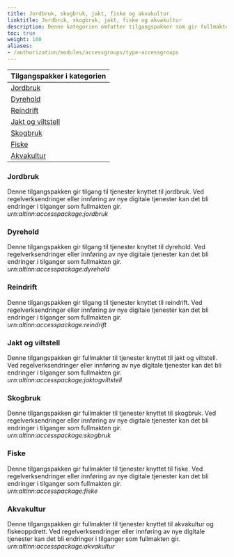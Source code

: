```yaml
---
title: Jordbruk, skogbruk, jakt, fiske og akvakultur
linktitle: Jordbruk, skogbruk, jakt, fiske og akvakultur
description: Denne kategorien omfatter tilgangspakker som gir fullmakter til tjenester og ressurser som angår jordbruk, skogbruk, jakt, fiske og akvakultur. Ved regelverksendringer eller innføring av nye digitale tjenester kan det bli endringer i tilganger som fullmaktene gir.
toc: true
weight: 100
aliases:
- /authorization/modules/accessgroups/type-accessgroups
---
```


|**Tilgangspakker i kategorien**|
|---|
|[Jordbruk](http://docs.altinn.studio/authorization/what-do-you-get/accessgroups/type-accessgroups/jordbrukskogbrukjaktfiskeakvakultur/#jordbruk)|
|[Dyrehold](http://docs.altinn.studio/authorization/what-do-you-get/accessgroups/type-accessgroups/jordbrukskogbrukjaktfiskeakvakultur/#dyrehold)|
|[Reindrift](http://docs.altinn.studio/authorization/what-do-you-get/accessgroups/type-accessgroups/jordbrukskogbrukjaktfiskeakvakultur/#reindrift)|
|[Jakt og viltstell](http://docs.altinn.studio/authorization/what-do-you-get/accessgroups/type-accessgroups/jordbrukskogbrukjaktfiskeakvakultur/#jakt-og-viltstell)|
|[Skogbruk](http://docs.altinn.studio/authorization/what-do-you-get/accessgroups/type-accessgroups/jordbrukskogbrukjaktfiskeakvakultur/#skogbruk)|
|[Fiske](http://docs.altinn.studio/authorization/what-do-you-get/accessgroups/type-accessgroups/jordbrukskogbrukjaktfiskeakvakultur/#fiske)|
|[Akvakultur](http://docs.altinn.studio/authorization/what-do-you-get/accessgroups/type-accessgroups/jordbrukskogbrukjaktfiskeakvakultur/#akvakultur)|


### Jordbruk
Denne tilgangspakken gir tilgang til tjenester knyttet til jordbruk. Ved regelverksendringer eller innføring av nye digitale tjenester kan det bli endringer i tilganger som fullmakten gir.  
*urn:altinn:accesspackage:jordbruk*

### Dyrehold
Denne tilgangspakken gir tilgang til tjenester knyttet til dyrehold. Ved regelverksendringer eller innføring av nye digitale tjenester kan det bli endringer i tilganger som fullmakten gir.  
*urn:altinn:accesspackage:dyrehold*

### Reindrift
Denne tilgangspakken gir tilgang til tjenester knyttet til reindrift. Ved regelverksendringer eller innføring av nye digitale tjenester kan det bli endringer i tilganger som fullmakten gir.  
*urn:altinn:accesspackage:reindrift*

### Jakt og viltstell
Denne tilgangspakken gir fullmakter til tjenester knyttet til jakt og viltstell. Ved regelverksendringer eller innføring av nye digitale tjenester kan det bli endringer i tilganger som fullmakten gir.  
*urn:altinn:accesspackage:jaktogviltstell*

### Skogbruk
Denne tilgangspakken gir fullmakter til tjenester knyttet til skogbruk. Ved regelverksendringer eller innføring av nye digitale tjenester kan det bli endringer i tilganger som fullmakten gir.  
*urn:altinn:accesspackage:skogbruk*

### Fiske
Denne tilgangspakken gir fullmakter til tjenester knyttet til fiske. Ved regelverksendringer eller innføring av nye digitale tjenester kan det bli endringer i tilganger som fullmakten gir.  
*urn:altinn:accesspackage:fiske*

### Akvakultur
Denne tilgangspakken gir fullmakter til tjenester knyttet til akvakultur og fiskeoppdrett. Ved regelverksendringer eller innføring av nye digitale tjenester kan det bli endringer i tilganger som fullmakten gir.  
*urn:altinn:accesspackage:akvakultur*